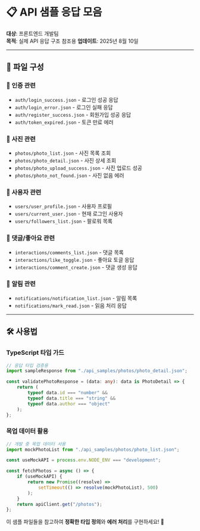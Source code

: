 # 📋 API 샘플 응답 모음

**대상**: 프론트엔드 개발팀  
**목적**: 실제 API 응답 구조 참조용
**업데이트**: 2025년 8월 10일

---

## 📁 **파일 구성**

### 🔐 **인증 관련**

- `auth/login_success.json` - 로그인 성공 응답
- `auth/login_error.json` - 로그인 실패 응답
- `auth/register_success.json` - 회원가입 성공 응답
- `auth/token_expired.json` - 토큰 만료 에러

### 📸 **사진 관련**

- `photos/photo_list.json` - 사진 목록 조회
- `photos/photo_detail.json` - 사진 상세 조회
- `photos/photo_upload_success.json` - 사진 업로드 성공
- `photos/photo_not_found.json` - 사진 없음 에러

### 👥 **사용자 관련**

- `users/user_profile.json` - 사용자 프로필
- `users/current_user.json` - 현재 로그인 사용자
- `users/followers_list.json` - 팔로워 목록

### 💬 **댓글/좋아요 관련**

- `interactions/comments_list.json` - 댓글 목록
- `interactions/like_toggle.json` - 좋아요 토글 응답
- `interactions/comment_create.json` - 댓글 생성 응답

### 🔔 **알림 관련**

- `notifications/notification_list.json` - 알림 목록
- `notifications/mark_read.json` - 읽음 처리 응답

---

## 🛠️ **사용법**

### TypeScript 타입 가드

```typescript
// 응답 타입 검증용
import sampleResponse from "./api_samples/photos/photo_detail.json";

const validatePhotoResponse = (data: any): data is PhotoDetail => {
    return (
        typeof data.id === "number" &&
        typeof data.title === "string" &&
        typeof data.author === "object"
    );
};
```

### 목업 데이터 활용

```typescript
// 개발 중 목업 데이터 사용
import mockPhotoList from "./api_samples/photos/photo_list.json";

const useMockAPI = process.env.NODE_ENV === "development";

const fetchPhotos = async () => {
    if (useMockAPI) {
        return new Promise((resolve) =>
            setTimeout(() => resolve(mockPhotoList), 500)
        );
    }
    return apiClient.get("/photos");
};
```

이 샘플 파일들을 참고하여 **정확한 타입 정의**와 **에러 처리**를 구현하세요! 🚀
